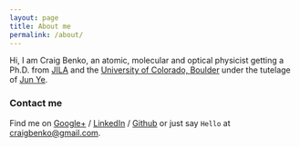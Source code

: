 ```yaml
---
layout: page
title: About me
permalink: /about/
---
```


Hi, I am Craig Benko, an atomic, molecular and optical physicist getting a Ph.D. from [JILA][jila]
and the [University of Colorado, Boulder][cu] under the tutelage of [Jun Ye][ye]. 

### Contact me

Find me on [Google+][google] / [LinkedIn][linkedin] / [Github][github] or just say `Hello` at 
[craigbenko@gmail.com](craigbenko@gmail.com).

[cu]: http://colorado.edu
[jila]: http://jila.colorado.edu
[ye]: http://jilawww.colorado.edu/YeLabs/
[jekyll]: http://jekyllrb.com
[github]: https://github.com/c-benko
[google]: https://plus.google.com/+craigbenko
[linkedin]: https://www.linkedin.com/in/craigbenko  
